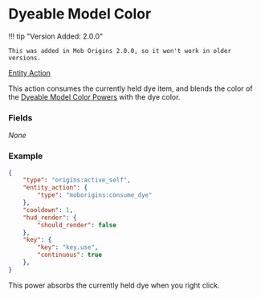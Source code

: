 # Dyeable Model Color 
!!! tip "Version Added: 2.0.0"

    This was added in Mob Origins 2.0.0, so it won't work in older versions.
[Entity Action](../../entity_actions.md)

This action consumes the currently held dye item, and blends the color of the [Dyeable Model Color Powers](../../power_types/dyeable_model_color.md) with the dye color.
### Fields
*None*

### Example

```json
{
    "type": "origins:active_self",
    "entity_action": {
        "type": "moborigins:consume_dye"
    },
    "cooldown": 1,
    "hud_render": {
        "should_render": false
    },
    "key": {
        "key": "key.use",
        "continuous": true
    },  
}
```
This power absorbs the currently held dye when you right click.